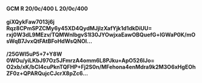 #### GCM R 20/0c/400 L 20/0c/400
**giXQykFaw7013j6j**<br/>**Rqz8CPmSPZCMy6y45XD4QydMJjlzXafYjk1d1dkDiUU=**<br/>**rxj0W3dL9MEzv/TQMWnlbgvS1l30JYOwjxaEawOBQuefG+lGWaP0K/mOsWqB7JvxQtFAtBFoHdWsQNOI...**<br/><br/>
**/25GWl5uP5+7+Y8W**<br/>**0WOu/yiLKbJ97Oz5JFmrzA4omm6L8PJku+ApO526lJo=**<br/>**O2xb/xK/bCI4cuPknTQFHP+Fj2S0n/MFehona4enMdra9k2M3O6xHgEOhZF0z+QPARQujcCJcrX8pZc6...**